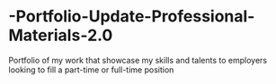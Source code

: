 # -Portfolio-Update-Professional-Materials-2.0
Portfolio of my work that showcase my skills and talents to employers looking to fill a part-time or full-time position
